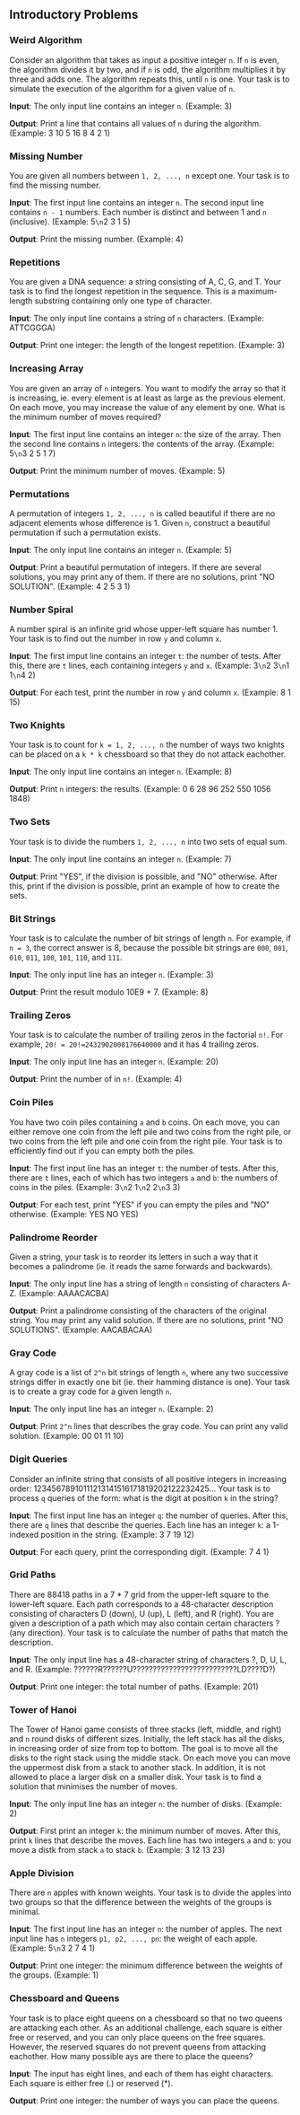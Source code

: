 ## Introductory Problems

### Weird Algorithm
Consider an algorithm that takes as input a positive integer `n`. If `n` is even, the algorithm divides it by two, and if `n` is odd, the algorithm multiplies it by three and adds one. The algorithm repeats this, until `n` is one. Your task is to simulate the execution of the algorithm for a given value of `n`. 

**Input**: The only input line contains an integer `n`. (Example: 3)

**Output**: Print a line that contains all values of `n` during the algorithm. (Example: 3 10 5 16 8 4 2 1)

### Missing Number
You are given all numbers between `1, 2, ..., n` except one. Your task is to find the missing number.

**Input**: The first input line contains an integer `n`. The second input line contains `n - 1` numbers. Each number is distinct and between 1 and `n` (inclusive). (Example: 5`\n`2 3 1 5)

**Output**: Print the missing number. (Example: 4)

### Repetitions
You are given a DNA sequence: a string consisting of A, C, G, and T. Your task is to find the longest repetition in the sequence. This is a maximum-length substring containing only one type of character.

**Input**: The only input line contains a string of `n` characters. (Example: ATTCGGGA)

**Output**: Print one integer: the length of the longest repetition. (Example: 3)

### Increasing Array
You are given an array of `n` integers. You want to modify the array so that it is increasing, ie. every element is at least as large as the previous element. On each move, you may increase the value of any element by one. What is the minimum number of moves required?

**Input**: The first input line contains an integer `n`: the size of the array. Then the second line contains `n` integers: the contents of the array. (Example: 5`\n`3 2 5 1 7)

**Output**: Print the minimum number of moves. (Example: 5)

### Permutations
A permutation of integers `1, 2, ..., n` is called beautiful if there are no adjacent elements whose difference is 1. Given `n`, construct a beautiful permutation if such a permutation exists.

**Input**: The only input line contains an integer `n`. (Example: 5)

**Output**: Print a beautiful permutation of integers. If there are several solutions, you may print any of them. If there are no solutions, print "NO SOLUTION". (Example: 4 2 5 3 1)

### Number Spiral
A number spiral is an infinite grid whose upper-left square has number 1. Your task is to find out the number in row `y` and column `x`.

**Input**: The first imput line contains an integer `t`: the number of tests. After this, there are `t` lines, each containing integers `y` and `x`. (Example: 3`\n`2 3`\n`1 1`\n`4 2)

**Output**: For each test, print the number in row `y` and column `x`. (Example: 8 1 15)

### Two Knights
Your task is to count for `k = 1, 2, ..., n` the number of ways two knights can be placed on a `k * k` chessboard so that they do not attack eachother.

**Input**: The only input line contains an integer `n`. (Example: 8)

**Output**: Print `n` integers: the results. (Example: 0 6 28 96 252 550 1056 1848)

### Two Sets
Your task is to divide the numbers `1, 2, ..., n` into two sets of equal sum.

**Input**: The only input line contains an integer `n`. (Example: 7)

**Output**: Print "YES", if the division is possible, and "NO" otherwise. After this, print if the division is possible, print an example of how to create the sets.

### Bit Strings
Your task is to calculate the number of bit strings of length `n`. For example, if `n = 3`, the correct answer is 8, because the possible bit strings are `000`, `001`, `010`, `011`, `100`, `101`, `110`, and `111`.

**Input**: The only input line has an integer `n`. (Example: 3)

**Output**: Print the result modulo 10E9 + 7. (Example: 8)

### Trailing Zeros
Your task is to calculate the number of trailing zeros in the factorial `n!`. For example, `20! = 20!=2432902008176640000` and it has 4 trailing zeros.

**Input**: The only input line has an integer `n`. (Example: 20)

**Output**: Print the number of in `n!`. (Example: 4)

### Coin Piles
You have two coin piles containing `a` and `b` coins. On each move, you can either remove one coin from the left pile and two coins from the right pile, or two coins from the left pile and one coin from the right pile. Your task is to efficiently find out if you can empty both the piles.

**Input**: The first input line has an integer `t`: the number of tests. After this, there are `t` lines, each of which has two integers `a` and `b`: the numbers of coins in the piles. (Example: 3`\n`2 1`\n`2 2`\n`3 3)

**Output**: For each test, print "YES" if you can empty the piles and "NO" otherwise. (Example: YES NO YES)

### Palindrome Reorder
Given a string, your task is to reorder its letters in such a way that it becomes a palindrome (ie. it reads the same forwards and backwards).

**Input**: The only input line has a string of length `n` consisting of characters A-Z. (Example: AAAACACBA)

**Output**: Print a palindrome consisting of the characters of the original string. You may print any valid solution. If there are no solutions, print "NO SOLUTIONS". (Example: AACABACAA)

### Gray Code
A gray code is a list of `2^n` bit strings of length `n`, where any two successive strings differ in exactly one bit (ie. their hamming distance is one). Your task is to create a gray code for a given length `n`.

**Input**: The only input line has an integer `n`. (Example: 2)

**Output**: Print `2^n` lines that describes the gray code. You can print any valid solution. (Example: 00 01 11 10)

### Digit Queries
Consider an infinite string that consists of all positive integers in increasing order: 12345678910111213141516171819202122232425... Your task is to process `q` queries of the form: what is the digit at position `k` in the string?

**Input**: The first input line has an integer `q`: the number of queries. After this, there are `q` lines that describe the queries. Each line has an integer `k`: a 1-indexed position in the string. (Example: 3 7 19 12)

**Output**: For each query, print the corresponding digit. (Example: 7 4 1)

### Grid Paths
There are 88418 paths in a 7 * 7 grid from the upper-left square to the lower-left square. Each path corresponds to a 48-character description consisting of characters D (down), U (up), L (left), and R (right). You are given a description of a path which may also contain certain characters ? (any direction). Your task is to calculate the number of paths that match the description.

**Input**: The only input line has a 48-character string of characters ?, D, U, L, and R. (Example: ??????R??????U??????????????????????????LD????D?)

**Output**: Print one integer: the total number of paths. (Example: 201)

### Tower of Hanoi
The Tower of Hanoi game consists of three stacks (left, middle, and right) and `n` round disks of different sizes. Initially, the left stack has all the disks, in increasing order of size from top to bottom.
The goal is to move all the disks to the right stack using the middle stack. On each move you can move the uppermost disk from a stack to another stack. In addition, it is not allowed to place a larger disk on a smaller disk. Your task is to find a solution that minimises the number of moves.

**Input**: The only input line has an integer `n`: the number of disks. (Example: 2)

**Output**: First print an integer `k`: the minimum number of moves. After this, print `k` lines that describe the moves. Each line has two integers `a` and `b`: you move a distk from stack `a` to stack `b`. (Example: 3 12 13 23)

### Apple Division
There are `n` apples with known weights. Your task is to divide the apples into two groups so that the difference between the weights of the groups is minimal.

**Input**: The first input line has an integer `n`: the number of apples. The next input line has `n` integers `p1, p2, ..., pn`: the weight of each apple. (Example: 5`\n`3 2 7 4 1)

**Output**: Print one integer: the minimum difference between the weights of the groups. (Example: 1)

### Chessboard and Queens
Your task is to place eight queens on a chessboard so that no two queens are attacking each other. As an additional challenge, each square is either free or reserved, and you can only place queens on the free squares. However, the reserved squares do not prevent queens from attacking eachother. How many possible ays are there to place the queens?

**Input**: The input has eight lines, and each of them has eight characters. Each square is either free (.) or reserved (*).

**Output**: Print one integer: the number of ways you can place the queens.
